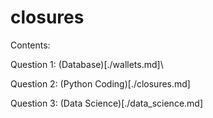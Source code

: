 # closures

Contents:

Question 1: (Database)[./wallets.md]\

Question 2: (Python Coding)[./closures.md]

Question 3: (Data Science)[./data_science.md]

